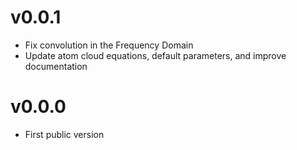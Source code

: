 # v0.0.1

- Fix convolution in the Frequency Domain
- Update atom cloud equations, default parameters, and improve documentation


# v0.0.0

- First public version
